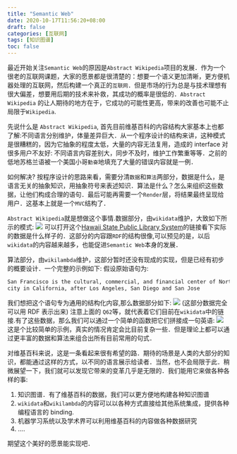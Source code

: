 ```yaml
---
title: "Semantic Web"
date: 2020-10-17T11:56:20+08:00
draft: false
categories: [互联网]
tags: [知识图谱]
toc: false
---
```


最近开始关注`Semantic Web`的原因是`Abstract Wikipedia`项目的发展．作为一个很老的互联网课题，大家的愿景都是很清楚的：想要一个语义更加清晰，更方便机器处理的互联网，然后构建一个真正的`互联网`．但是市场的行为总是与技术理想有很大偏差，想要用后期的技术来补救，其成功的概率是很低的．`Abstract Wikipedia` 的让人期待的地方在于，它成功的可能性更高，带来的改善也可能不止局限于`Wikipedia`.

先说什么是 `Abstract Wikipedia`, 首先目前维基百科的内容结构大家基本上也都了解:不同语言分别维护，体量差异巨大．从一个程序设计的结构来讲，这种模式是很糟糕的，因为它抽象的程度太低，大量的内容无法复用，造成的 interface 对很多用户不友好: 不同语言内容差别大，同步不及时，维护工作繁重等等．之前的低地苏格兰语被一个美国小哥`勤奋`地填充了大量的错误内容就是一例．

如何解决? 按程序设计的思路来看，需要分清`数据`和`算法`两部分，数据是什么，是语言无关的抽象知识，用抽象符号来表述知识．算法是什么？怎么来组织这些数据，让他们构成合理的语句．最后可能再需要一个`Render`层，将结果最终呈现给用户．这基本上就是一个`MVC`结构了．

`Abstract Wikipedia`就是想做这个事情.数据部分，由`wikidata`维护，大致如下所示的模式:
![](https://en.wikipedia.org/wiki/File:Datamodel_in_Wikidata.svg)
可以打开这个[Hawaii State Public Library System](https://www.wikidata.org/wiki/Q5684409)的链接看下实际的数据是什么样子的．这部分的内容跟`RDF`的结构很像,可以预见的是，以后`wikidata`的内容越来越多，也能促进`Semantic Web`本身的发展．

算法部分，由`wikilambda`维护，这部分暂时还没有现成的实现，但是已经有初步的概要设计．一个完整的示例如下:
假设原始语句为:
```bash
San Francisco is the cultural, commercial, and financial center of Northern California. It is the fourth-most populous
city in California, after Los Angeles, San Diego and San Jose
```
我们想把这个语句专为通用的结构化内容,那么数据部分如下:
![](/images/posts/semantic-web/data.png)
(这部分数据完全可以用 RDF 表示出来)
注意上面的 `Q62`等，就代表着它们目前在`wikidata`中的链接.有了这些数据，那么我们可以通过一个简单的函数把它们拼接成一句英语:
![](/images/posts/semantic-web/func.png)
这是个比较简单的示例，真实的情况肯定会比目前复杂一些．但是理论上都可以通过更丰富的数据和算法来组合出所有目前常用的句式．

对维基百科来说，这是一条看起来很有希望的路．期待的场景是人类的大部分的知识，都能通过这样的方式，以不同的语言展示给读者．当然，也不会局限于此．稍微展望一下，我们就可以发现它带来的变革几乎是无限的．我们能用它来做各种各样的事:
1. 知识图谱．有了维基百科的数据，我们可以更方便地构建各种知识图谱
2. `wikidata`和`wikilambda`的内容可以以各种方式直接给其他系统集成，提供各种编程语言的 binding.
3. 机器学习系统以及学术界可以利用维基百科的内容做各种数据研究
4. ....

期望这个美好的愿景能实现吧．





